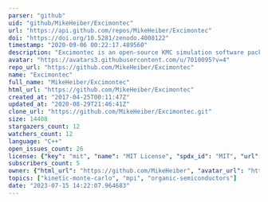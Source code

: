 ```yaml
---
parser: "github"
uid: "github/MikeHeiber/Excimontec"
url: "https://api.github.com/repos/MikeHeiber/Excimontec"
doi: "https://doi.org/10.5281/zenodo.4008122"
timestamp: "2020-09-06 00:22:17.489560"
description: "Excimontec is an open-source KMC simulation software package for modeling the optoelectronic processes in organic semiconductor materials and devices, such as OPVs, OLEDs, and more. "
avatar: "https://avatars3.githubusercontent.com/u/7010095?v=4"
repo_url: "https://github.com/MikeHeiber/Excimontec"
name: "Excimontec"
full_name: "MikeHeiber/Excimontec"
html_url: "https://github.com/MikeHeiber/Excimontec"
created_at: "2017-04-25T00:11:47Z"
updated_at: "2020-08-29T21:46:41Z"
clone_url: "https://github.com/MikeHeiber/Excimontec.git"
size: 14408
stargazers_count: 12
watchers_count: 12
language: "C++"
open_issues_count: 26
license: {"key": "mit", "name": "MIT License", "spdx_id": "MIT", "url": "https://api.github.com/licenses/mit", "node_id": "MDc6TGljZW5zZTEz"}
subscribers_count: 5
owner: {"html_url": "https://github.com/MikeHeiber", "avatar_url": "https://avatars3.githubusercontent.com/u/7010095?v=4", "login": "MikeHeiber", "type": "User"}
topics: ["kinetic-monte-carlo", "mpi", "organic-semiconductors"]
date: "2023-07-15 14:22:07.964683"
---
```

